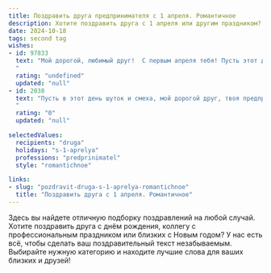 ```yaml
---
title: Поздравить друга предпринимателя с 1 апреля. Романтичное
description: Хотите поздравить друга с 1 апреля или другим праздником? Наш ИИ создаст незабываемое поздравление, а вы обязательно выделитесь среди других.  
date: 2024-10-18
tags: second tag
wishes:
- id: 97833
  text: "Мой дорогой, любимый друг!  С первым апреля тебя! Пусть этот день, полный шуток и веселья, станет лишь предвестником года, наполненного любовью, успехом и невероятными открытиями в твоем прекрасном предпринимательском пути.  Пусть твоя смелость и талант всегда будут вознаграждены, а сердце остаётся таким же тёплым и открытым, как сейчас.  Я желаю тебе океан счастья и безграничной радости!  С праздником!
  "
  rating: "undefined"
  updated: "null"
- id: 2038
  text: "Пусть в этот день шуток и смеха, мой дорогой друг, твоя предпринимательская жилка подскажет тебе путь к невероятному успеху и счастью! Пусть каждый твой шаг будет полон вдохновения и креатива, а сердце бьется в ритме радости и любви!
  "
  rating: "0"
  updated: "null"

selectedValues:
  recipients: "druga"
  holidays: "s-1-aprelya"
  professions: "predprinimatel"
  style: "romantichnoe"

links:
- slug: "pozdravit-druga-s-1-aprelya-romantichnoe"
  title: "Поздравить друга с 1 апреля. Романтичное"
---
```


Здесь вы найдете отличную подборку поздравлений на любой случай. 
Хотите поздравить друга с днём рождения, коллегу с профессиональным праздником или близких с Новым годом? У нас есть всё, чтобы сделать ваш поздравительный текст незабываемым. Выбирайте нужную категорию и находите лучшие слова для ваших близких и друзей!
